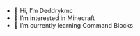- 👋 Hi, I’m Deddrykmc
- 👀 I’m interested in Minecraft
- 🌱 I’m currently learning Command Blocks

<!---
mojikawaii/mojikawaii is a ✨ special ✨ repository because its `README.md` (this file) appears on your GitHub profile.
You can click the Preview link to take a look at your changes.
--->
